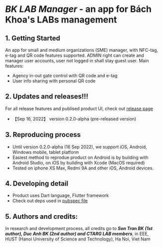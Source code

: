 # ***BK LAB Manager*** - an app for Bách Khoa's LABs management

## 1. Getting Started
An app for small and medium organizations (SME) manager, with NFC-tag, e-tag and QR code features supported. ADMIN right can create and manager user accounts, user not logged in shall stay guest user. Main features:
- Agency in-out gate control with QR code and e-tag
- User info sharing with personal QR code
## 2. Updates and releases!!!
For all release features and publised product UI, check out [release page](https://github.com/SontranBK/nfc_mobile_app/releases)
* 【Sep 16, 2022】 version 0.2.0-alpha (pre-released version)
## 3. Reproducing process
- Until version 0.2.0-alpha (16 Sep 2022), we support iOS, Android, Windows mobile, tablet platform
- Easiest method to reprodue product on Android is by building with Android Studio, on iOS by building with Xcode (MacOS required)
- Tested on iphone XS Max, Redmi 9A and other iOS, Android devices.
## 4. Developing detail
- Product uses Dart language, Flutter framework
- Check out deps used in [pubspec file](pubspec.yaml)
## 5. Authors and credits:
In research and development process, all credits go to ***Son Tran BK (1st author), Duc Anh BK (2nd author) and CTARG LAB members***, in EEE, HUST (Hanoi University of Science and Technology), Ha Noi, Viet Nam

